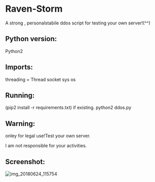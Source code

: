 # Raven-Storm
A strong , personalstabile ddos script for testing your own server!(^^)

## Python version:
Python2

## Imports:
threading = Thread
socket
sys
os

## Running:
(pip2 install -r requirements.txt) if existing.
python2 ddos.py

## Warning:
onley for legal use!Test your own server.

I am not responsible for your activities.

## Screenshot:

![img_20180624_115754](https://user-images.githubusercontent.com/36562445/41817976-e78f6d6e-77a5-11e8-873a-5bc4e7957ca9.png)
